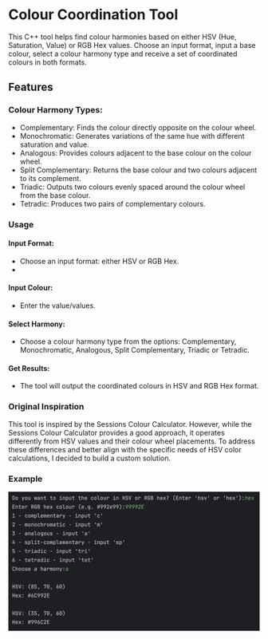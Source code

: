 # Colour Coordination Tool

This C++ tool helps find colour harmonies based on either HSV (Hue, Saturation, Value) or RGB Hex values. 
Choose an input format, input a base colour, select a colour harmony type and receive a set of coordinated colours in both formats.

## Features

### Colour Harmony Types:
- Complementary: Finds the colour directly opposite on the colour wheel.
- Monochromatic: Generates variations of the same hue with different saturation and value. 
- Analogous: Provides colours adjacent to the base colour on the colour wheel. 
- Split Complementary: Returns the base colour and two colours adjacent to its complement. 
- Triadic: Outputs two colours evenly spaced around the colour wheel from the base colour. 
- Tetradic: Produces two pairs of complementary colours.

### Usage

#### Input Format:

- Choose an input format: either HSV or RGB Hex.
- 
#### Input Colour:

- Enter the value/values.

#### Select Harmony:

- Choose a colour harmony type from the options: Complementary, Monochromatic, Analogous, Split Complementary, Triadic or Tetradic.

#### Get Results:

- The tool will output the coordinated colours in HSV and RGB Hex format.

### Original Inspiration
This tool is inspired by the Sessions Colour Calculator. 
However, while the Sessions Colour Calculator provides a good approach, it operates differently from HSV values and their colour wheel placements. 
To address these differences and better align with the specific needs of HSV color calculations, I decided to build a custom solution.

### Example
![screenshot.png](screenshot.png)